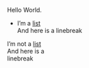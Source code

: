 Hello World.

- I’m a [list](https://docs.google.com/document/u/0/d/1AeGd3Zn2Aab0X1bHHF-vbTbSNPKrZHfw_Woax3YsYXg/edit)\
  And here is a linebreak

I’m not a [list](https://docs.google.com/document/u/0/d/1AeGd3Zn2Aab0X1bHHF-vbTbSNPKrZHfw_Woax3YsYXg/edit)\
And here is a\
linebreak
